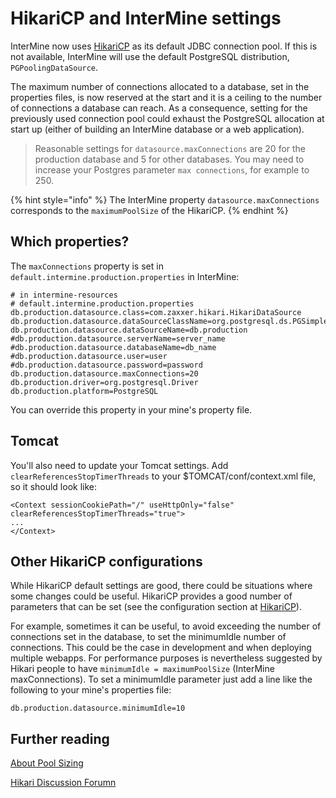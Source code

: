 # HikariCP and InterMine settings

InterMine now uses [HikariCP](https://github.com/brettwooldridge/HikariCP) as its default JDBC connection pool. If this is not available, InterMine will use the default PostgreSQL distribution, `PGPoolingDataSource`.

The maximum number of connections allocated to a database, set in the properties files, is now reserved at the start and it is a ceiling to the number of connections a database can reach. As a consequence, setting for the previously used connection pool could exhaust the PostgreSQL allocation at start up \(either of building an InterMine database or a web application\).

> Reasonable settings for `datasource.maxConnections` are 20 for the production database and 5 for other databases. You may need to increase your Postgres parameter `max connections`, for example to 250.

{% hint style="info" %}
The InterMine property `datasource.maxConnections` corresponds to the `maximumPoolSize` of the HikariCP.
{% endhint %}

## Which properties?

The `maxConnections` property is set in `default.intermine.production.properties` in InterMine:

```text
# in intermine-resources
# default.intermine.production.properties
db.production.datasource.class=com.zaxxer.hikari.HikariDataSource
db.production.datasource.dataSourceClassName=org.postgresql.ds.PGSimpleDataSource
db.production.datasource.dataSourceName=db.production
#db.production.datasource.serverName=server_name
#db.production.datasource.databaseName=db_name
#db.production.datasource.user=user
#db.production.datasource.password=password
db.production.datasource.maxConnections=20
db.production.driver=org.postgresql.Driver
db.production.platform=PostgreSQL
```

You can override this property in your mine's property file.

## Tomcat

You'll also need to update your Tomcat settings. Add `clearReferencesStopTimerThreads` to your $TOMCAT/conf/context.xml file, so it should look like:

```markup
<Context sessionCookiePath="/" useHttpOnly="false" clearReferencesStopTimerThreads="true">
...
</Context>
```

## Other HikariCP configurations

While HikariCP default settings are good, there could be situations where some changes could be useful. HikariCP provides a good number of parameters that can be set \(see the configuration section at [HikariCP](https://github.com/brettwooldridge/HikariCP)\).

For example, sometimes it can be useful, to avoid exceeding the number of connections set in the database, to set the minimumIdle number of connections. This could be the case in development and when deploying multiple webapps. For performance purposes is nevertheless suggested by Hikari people to have `minimumIdle = maximumPoolSize` \(InterMine maxConnections\). To set a minimumIdle parameter just add a line like the following to your mine's properties file:

```text
db.production.datasource.minimumIdle=10
```

## Further reading

[About Pool Sizing](https://github.com/brettwooldridge/HikariCP/wiki/About-Pool-Sizing/)

[Hikari Discussion Forumn](https://groups.google.com/forum/#!forum/hikari-cp/)

